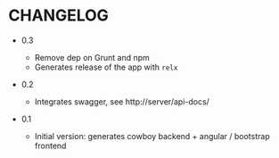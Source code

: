 # CHANGELOG

* 0.3
  * Remove dep on Grunt and npm
  * Generates release of the app with `relx`

* 0.2
  * Integrates swagger, see http://server/api-docs/

* 0.1
  * Initial version: generates cowboy backend + angular / bootstrap frontend